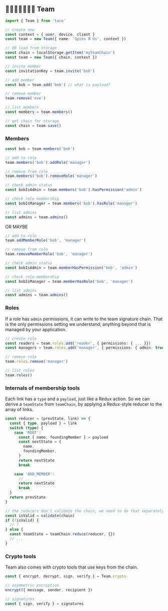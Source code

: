 ﻿## 👵👨‍🦲👳‍♂️👩🏾 Team

```ts
import { Team } from 'taco'

// create new
const context = { user, device, client }
const team = new Team({ name: 'Spies Я Us', context })

// OR load from storage
const chain = localStorage.getItem('myTeamChain')
const team = new Team({ chain, context })

// invite member
const invitationKey = team.invite('bob')

// add member
const bob = team.add('bob') // what is payload?

// remove member
team.remove('eve')

// list members
const members = team.members()

// get chain for storage
const chain = team.save()
```

### Members

```ts
const bob = team.members('bob')

// add to role
team.members('bob').addRole('manager')

// remove from role
team.members('bob').removeRole('manager')

// check admin status
const bobIsAdmin = team.members('bob').hasPermission('admin')

// check role membership
const bobIsManager = team.members('bob').hasRole('manager')

// list admins
const admins = team.admins()
```

OR MAYBE

```ts
// add to role
team.addMemberRole('bob', 'manager')

// remove from role
team.removeMemberRole('bob', 'manager')

// check admin status
const bobIsAdmin = team.memberHasPermission('bob', 'admin')

// check role membership
const bobIsManager = team.memberHasRole('bob', 'manager')

// list admins
const admins = team.admins()
```

### Roles

If a role has `admin` permissions, it can write to the team signature chain. That is the only permissions setting we understand; anything beyond that is managed by your application.

```ts
// create role
const readers = team.roles.add('reader', { permissions: { ... }})
const managers = team.roles.add('manager', { permissions: { admin: true }})

// remove role
team.roles.remove('manager')

// list roles
team.roles()
```

### Internals of membership tools

Each link has a `type` and a `payload`, just like a Redux action. So we can derive a `teamState` from `teamChain`, by applying a Redux-style reducer to the array of links.

```ts
const reducer = (prevState, link) => {
  const { type, payload } = link
  switch (type) {
    case 'ROOT':
      const { name, foundingMember } = payload
      const nextState = {
        name,
        foundingMember,
      }
      return nextState
      break

    case 'ADD_MEMBER':
      // ..
      return nextState
      break
  }
  return prevState
}

// the reducers don't validate the chain, we need to do that separately
const isValid = validate(chain)
if (!isValid) {
  // ?
} else {
  const teamState = teamChain.reduce(reducer, {})
  // ...
}
```

### Crypto tools

Team also comes with crypto tools that use keys from the chain.

```ts
const { encrypt, decrypt, sign, verify } = Team.crypto

// asymmetric encryption
encrypt({ message, sender, recipient })

// signatures
const { sign, verify } = signatures
```
